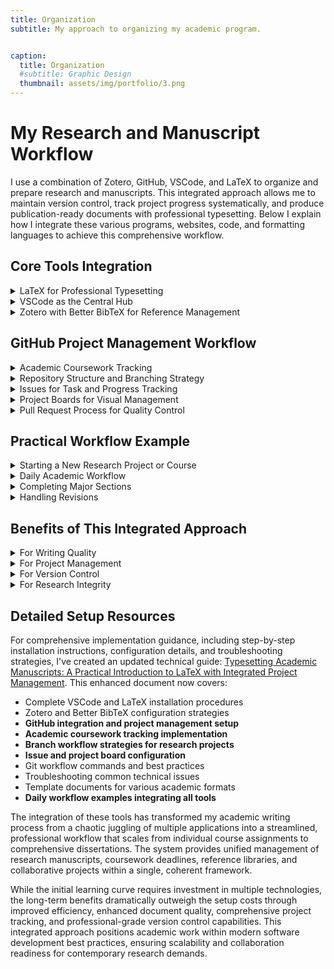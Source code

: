 ```yaml
---
title: Organization
subtitle: My approach to organizing my academic program.


caption:
  title: Organization
  #subtitle: Graphic Design
  thumbnail: assets/img/portfolio/3.png
---
```

# My Research and Manuscript Workflow

I use a combination of Zotero, GitHub, VSCode, and LaTeX to organize and prepare research and manuscripts. This integrated approach allows me to maintain version control, track project progress systematically, and produce publication-ready documents with professional typesetting. Below I explain how I integrate these various programs, websites, code, and formatting languages to achieve this comprehensive workflow.

## Core Tools Integration

<details>
<summary>LaTeX for Professional Typesetting</summary>

LaTeX serves as the foundation of my document preparation system. Unlike traditional word processors, LaTeX separates content from formatting, allowing me to focus on writing while ensuring consistent, publication-quality output. I primarily use the `apa7` document class for APA-compliant manuscripts, which automatically handles:

- Proper margins and spacing
- Citation formatting
- Reference list generation  
- Section heading styles
- Title page formatting

The beauty of LaTeX lies in its ability to handle complex academic documents with mathematical expressions, cross-references, and extensive bibliographies without the formatting inconsistencies common in traditional word processors.
</details>

<details>
<summary>VSCode as the Central Hub</summary>

Visual Studio Code serves as my primary writing environment, enhanced with the LaTeX Workshop extension. This setup provides:

- **Syntax highlighting** for LaTeX commands
- **Live PDF preview** with automatic compilation
- **Error detection** and debugging assistance
- **Integrated terminal** for Git commands
- **Extensions ecosystem** including grammar checking with LTeX+

The integrated terminal is particularly valuable as it allows me to manage Git operations without leaving my writing environment, maintaining focus and workflow efficiency.
</details>

<details>
<summary>Zotero with Better BibTeX for Reference Management</summary>

Zotero manages all my research sources, enhanced by the Better BibTeX plugin for seamless LaTeX integration. My reference workflow includes:

1. **Collection Organization**: Sources are organized into project-specific collections
2. **Automatic Export**: Better BibTeX maintains synchronized `.bib` files that update automatically as I add new sources
3. **Citation Keys**: Consistent citation key formatting ensures reliable cross-referencing
4. **PDF Management**: Full-text PDFs are stored and searchable within Zotero

This integration means I can add sources to Zotero throughout my research process, and they immediately become available for citation in my LaTeX documents without manual export steps.
</details>

## GitHub Project Management Workflow

<details>
<summary>Academic Coursework Tracking</summary>

Beyond manuscript preparation, I use GitHub Projects to manage my entire doctoral program coursework and deadlines. Each semester and course is organized systematically:

**Program-Level Organization:**
- **Semesters as Milestones**: Fall 2024, Spring 2025, Summer 2025, etc.
- **Courses as Major Issues**: Each course (EDACE 780, EDACE 830, etc.) becomes a tracked issue
- **Assignments as Sub-Issues**: Individual assignments, papers, and deliverables within each course

**Course Progress Tracking:**
- **Labels by Course Type**: "Core Course", "Research Methods", "Electives"
- **Priority Levels**: High (current semester), Medium (next semester), Low (future planning)
- **Progress Indicators**: "Not Started", "In Progress", "Submitted", "Graded"
- **Due Date Management**: All assignment deadlines tracked in GitHub Issues with calendar integration

**Practical Example - Current Coursework:**
```
Summer 2025 Milestone:
├── Issue: EDACE 790 - Characteristics of Adult Learners
│   ├── Sub-issue: Literature Review Paper (Due: June 15)
│   ├── Sub-issue: Reflection Essay (Due: June 25)
│   └── Sub-issue: Final Project (Due: June 27)
└── Issue: EDACE 785 - Curriculum Design
    ├── Sub-issue: Curriculum Outline (Due: July 15)
    ├── Sub-issue: Unit Development (Due: July 30)
    └── Sub-issue: Final Curriculum (Due: August 8)
```

This approach transforms my Gantt chart planning into an actionable, digital project management system where every course component is tracked, deadlines are visible, and progress is measurable.
</details>

<details>
<summary>Repository Structure and Branching Strategy</summary>

Each research project or manuscript is organized as a GitHub directory with my PhD-Projects repository with a clear structure:

```
project-name/
├── docs/
│   ├── main.tex
│   ├── sections/
│   │   ├── introduction.tex
│   │   ├── methodology.tex
│   │   └── conclusion.tex
│   └── figures/
├── references.bib
├── README.md
└── .gitignore
```

I use a **feature-branch workflow** where each major component or revision is developed on its own branch:
- `main` branch contains the stable, submission-ready version
- `feature/literature-review` for developing the literature review section
- `feature/data-analysis` for analysis and results sections
- `revision/reviewer-comments` for addressing peer review feedback
</details>

<details>
<summary>Issues for Task and Progress Tracking</summary>

GitHub Issues serve as my comprehensive project management system, handling both research manuscripts and coursework:

**Research Project Issues:**
- **Milestone Issues**: "Complete first draft by [date]"
- **Section Issues**: "Draft methodology section"
- **Revision Issues**: "Address Reviewer 2 comments on data interpretation"
- **Technical Issues**: "Fix citation formatting for Figure 3"

**Coursework Issues:**
- **Course-Level Issues**: "EDACE 785 - Curriculum Design (Summer 2025)"
- **Assignment Issues**: "Design learning objectives for Unit 2"
- **Reading Issues**: "Complete assigned readings for Week 3"
- **Project Issues**: "Final curriculum design project submission"

Each issue includes:
- Clear acceptance criteria and deliverables
- Due dates aligned with syllabus and project timelines
- Labels for type (coursework, research, writing, revision)
- Priority levels based on deadlines and importance
- Progress updates and reflection notes
- Links to relevant course materials and resources
</details>

<details>
<summary>Project Boards for Visual Management</summary>

I organize issues using GitHub Project boards with columns representing workflow stages for both research and coursework:

**Research Workflow Columns:**
- **Backlog**: All planned tasks and sections
- **In Progress**: Currently active work (limited to 2-3 items)
- **Review**: Completed sections awaiting self-review or feedback
- **Revision Needed**: Items requiring changes based on feedback
- **Done**: Completed and approved sections

**Coursework Workflow Columns:**
- **This Week**: Current assignments and readings
- **Next Week**: Upcoming deadlines and preparations
- **In Progress**: Ongoing projects and papers
- **Submitted**: Awaiting grading or feedback
- **Completed**: Finished coursework with grades received

**Integrated Academic Dashboard:**
I maintain a master project board that combines both research and coursework, using color-coded labels to distinguish between different types of work. This provides a comprehensive view of all academic obligations and helps balance research productivity with coursework demands.

This Kanban-style approach provides clear visibility into project status across all academic activities and prevents work overload by limiting work-in-progress items.
</details>

<details>
<summary>Pull Request Process for Quality Control</summary>

When completing a section or major revision, I create pull requests to merge feature branches into main:

1. **Self-Review**: Review all changes, check for LaTeX errors, verify citations
2. **Descriptive PR**: Include summary of changes, link to resolved issues
3. **Documentation**: Update README with any workflow changes
4. **Merge**: After approval, merge and delete feature branch

This process creates a clear audit trail of document evolution and ensures nothing enters the main branch without review.
</details>

## Practical Workflow Example

<details>
<summary>Starting a New Research Project or Course</summary>

1. **Repository Setup**: Create GitHub repository with issue templates and project board
2. **Initial Structure**: Set up LaTeX document structure and Zotero collection
3. **Planning**: Create issues for all major deliverables and organize on project board
4. **Course Integration**: Add course-specific issues with syllabus deadlines
5. **Semester Overview**: Link coursework issues to research timeline for balanced planning
</details>

<details>
<summary>Daily Academic Workflow</summary>

1. **Morning Planning**: Review project board to prioritize research vs. coursework tasks
2. **Branch Management**: Switch to appropriate feature branch or create new one
   ```bash
   git checkout -b feature/theoretical-framework
   # or
   git checkout -b coursework/edace785-unit2-design
   ```
3. **Work Session**: Draft content in VSCode with live LaTeX preview
4. **Reference Integration**: Add sources to Zotero as discovered; they automatically sync to `.bib` file
5. **Progress Tracking**: Update issue comments with progress notes, challenges, and insights
6. **Version Control**: Regular commits with descriptive messages
   ```bash
   git add sections/theoretical-framework.tex
   git commit -m "Add social learning theory framework discussion"
   # or
   git add coursework/curriculum-outline.tex
   git commit -m "Complete learning objectives for adult learning unit"
   git push origin feature/branch-name
   ```
7. **Issue Management**: Move completed items between board columns and update course progress
</details>

<details>
<summary>Completing Major Sections</summary>

1. **Self-Review**: Use LaTeX error checking and grammar extensions
2. **Pull Request**: Create PR with detailed description of changes
3. **Issue Management**: Link PR to relevant issues for automatic closure
4. **Board Update**: Move completed items to "Done" column
</details>

<details>
<summary>Handling Revisions</summary>

1. **Issue Creation**: Create specific issues for each reviewer comment or revision need
2. **Branch Strategy**: Use `revision/` branches for substantial changes
3. **Track Changes**: Use Git's diff capabilities to document all modifications
4. **Version Tags**: Tag major versions (initial submission, revision 1, etc.)
</details>

## Benefits of This Integrated Approach

<details>
<summary>For Writing Quality</summary>

- **Focus on Content**: LaTeX handles formatting automatically
- **Consistency**: Automated citation and reference formatting
- **Professional Output**: Publication-ready documents without manual formatting
</details>

<details>
<summary>For Project Management</summary>

- **Comprehensive Academic Tracking**: Visual project boards show exactly what's completed across both research and coursework
- **Integrated Deadline Management**: All academic obligations visible in one system
- **Balanced Workload**: Easy identification of competing priorities between research and course demands
- **Semester Planning**: Long-term view of coursework progression alongside research milestones
- **Collaboration Ready**: Easy sharing and collaboration through GitHub for group projects and research teams
</details>

<details>
<summary>For Version Control</summary>

- **Complete History**: Every change tracked with descriptive commit messages
- **Safe Experimentation**: Feature branches allow risk-free exploration of ideas
- **Recovery Options**: Easy rollback to previous versions if needed
</details>

<details>
<summary>For Research Integrity</summary>

- **Source Tracking**: Complete audit trail of when sources were added and cited
- **Change Documentation**: Clear record of all revisions and their reasons
- **Backup Security**: Multiple redundant backups through Git's distributed nature
</details>

## Detailed Setup Resources

For comprehensive implementation guidance, including step-by-step installation instructions, configuration details, and troubleshooting strategies, I've created an updated technical guide: [Typesetting Academic Manuscripts: A Practical Introduction to LaTeX with Integrated Project Management](). This enhanced document now covers:

- Complete VSCode and LaTeX installation procedures
- Zotero and Better BibTeX configuration strategies  
- **GitHub integration and project management setup**
- **Academic coursework tracking implementation**
- **Branch workflow strategies for research projects**
- **Issue and project board configuration**
- Git workflow commands and best practices
- Troubleshooting common technical issues
- Template documents for various academic formats
- **Daily workflow examples integrating all tools**

The integration of these tools has transformed my academic writing process from a chaotic juggling of multiple applications into a streamlined, professional workflow that scales from individual course assignments to comprehensive dissertations. The system provides unified management of research manuscripts, coursework deadlines, reference libraries, and collaborative projects within a single, coherent framework.

While the initial learning curve requires investment in multiple technologies, the long-term benefits dramatically outweigh the setup costs through improved efficiency, enhanced document quality, comprehensive project tracking, and professional-grade version control capabilities. This integrated approach positions academic work within modern software development best practices, ensuring scalability and collaboration readiness for contemporary research demands.
